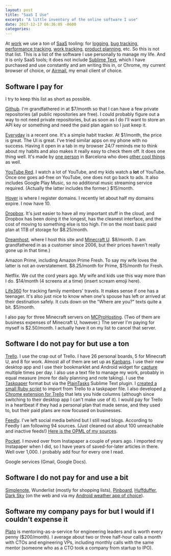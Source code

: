 ```yaml
---
layout: post
title: "SaaS I Use"
excerpt: "A little inventory of the online software I use"
date: 2017-12-17 06:36:05 -0600
categories: 
---
```


At [work](https://modernmsg.com/) we use a *ton* of [SaaS](https://en.wikipedia.org/wiki/Software_as_a_service) tooling: for [logging](https://logdna.com/), [bug tracking](https://sentry.io/), [performance tracking](https://newrelic.com/), [work tracking](https://waffle.io/), [product planning](https://craft.io/), etc. So this is not that list. This is a list of the software I use personally to manage my life. And it is only SaaS tools; it does not include [Sublime Text](http://www.sublimetext.com/), which I have purchased and use constantly and am writing this in, or Chrome, my current browser of choice, or [Airmail](http://airmailapp.com/), my email client of choice. 

## Software I pay for

I try to keep this list as short as possible. 

[Github](https://github.com/). I'm grandfathered in at $7/month so that I can have a few private repositories (all public repositories are free). I could probably figure out a way to not need private repositories, but as soon as I do I'll want to store an API key or something and need the paid plan again so I just keep it.

[Everyday](https://everyday.app) is a recent one. It's a simple habit tracker. At $1/month, the price is great. The UI is great. I've tried similar apps on my phone with no success. Having it open in a tab in my browser 24/7 reminds me to think about my habits and also makes it really easy to check them off. It does one thing well. It's made by [one person](http://www.joanboixados.com/) in Barcelona who does [other cool things](https://github.com/mezod/awesome-indie) as well.

[YouTube Red](https://en.wikipedia.org/wiki/YouTube_Red). I watch a lot of YouTube, and my kids watch a **lot** of YouTube. Once one goes ad-free on YouTube, one does not go back to ads. It also includes Google Play Music, so no additional music streaming service required. (Actually the latter includes the former.) $15/month.

[Hover](https://www.hover.com/) is where I register domains. I recently let about half my domains expire. I now have 10.

[Dropbox](https://www.dropbox.com). It's just easier to have all my important stuff in the cloud, and Dropbox has been doing it the longest, has the cleanest interface, and the cost of moving to something else is too high. I'm on the most basic paid plan at 1TB of storage for $8.25/month.

[Dreamhost](https://www.dreamhost.com/), where I host this site and [Minecraft U](http://minecraftu.org/). $8/month. (I am grandfathered in as a customer since 2006, but their prices haven't really gone up in that time.)

Amazon Prime, including Amazon Prime Fresh. To say my wife loves the latter is not an overstatement. $8.25/month for Prime, $15/month for Fresh.

Netflix. We cut the cord years ago. My wife and kids use this way more than I do. $14/month (4 screens at a time) (insert scream emoji here).

[Life360](https://www.life360.com/) for tracking family members' travels. It makes sense if one has a teenager. It's also just nice to know when one's spouse has left or arrived at their destination safely. It cuts down on the "Where are you?" texts quite a bit. $5/month.

I also pay for three Minecraft servers on [MCProHosting](https://mcprohosting.com/). (Two of them are business expenses of Minecraft U, however.) The server I'm paying for myself is $2.50/month. I actually have it on my list to cancel that server.

## Software I do not pay for but use a ton

[Trello](https://trello.com/). I use the crap out of Trello. I have 26 personal boards, 5 for Minecraft U, and 8 for work. Almost all of them are set up as [Kanbans](https://en.wikipedia.org/wiki/Kanban). I use their new desktop app and I use their bookmarklet and Android widget for [capture](http://gettingthingsdone.com/fivesteps/) multiple times per day. I also use a text file to manage my work, probably in equal measure (more for daily planning and note taking). I use the [Taskpaper](https://www.taskpaper.com/) format but via the [PlainTasks](https://github.com/aziz/PlainTasks) Sublime Text plugin. I [created a small Ruby script](https://github.com/dealingwith/trellopaper) to import from Trello to a taskpaper file. I also developed [a Chrome extension for Trello](https://chrome.google.com/webstore/detail/collar-for-trello/gihipdjddmpohdaojninllaghokfaend) that lets you hide columns (although since switching to their desktop app I can't make use of it). I would pay for Trello in a heartbeat if they had a personal plan that made sense, and they used to, but their paid plans are now focused on businesses. 

[Feedly](https://feedly.com/). I've left social media behind but I still read blogs. According to Feedly I am following 94 sources. (Just cleaned out about 100 unreachable and inactive feeds!) [Here is the OPML of my sources]({{site.url}}/assets/2017/12/feedly-2017-12-17.opml).

[Pocket](http://getpocket.com). I moved over from Instapaper a couple of years ago. I imported my Instapaper when I did, so I have years of saved-for-later articles in there. Well over 1,000. I probably add four for every one I read.

Google services (Gmail, Google Docs).

## Software I do not pay for and use a bit

[Simplenote](https://simplenote.com/), <a class="dead">Wunderlist</a> (mostly for shopping lists), [Pinboard](https://pinboard.in), [Huffduffer](https://huffduffer.com/), [Dark Sky](https://darksky.net) (on the web and via my [Android weather app of choice](https://play.google.com/store/apps/details?id=com.samruston.weather)).

## Software my company pays for but I would if I couldn't expense it

[Plato](https://www.platohq.com/) is mentoring-as-a-service for engineering leaders and is worth every penny ($200/month). I average about two or three half-hour calls a month with CTOs and engineering VPs, including monthly calls with the same mentor (someone who as a CTO took a company from startup to IPO).
